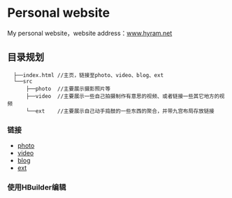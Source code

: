 # Personal website
My personal website，website address：www.hyram.net

## 目录规划
```
  ├──index.html //主页，链接至photo、video、blog、ext
  └──src
      ├──photo  //主要展示摄影照片等
      ├──video  //主要展示一些自己拍摄制作有意思的视频、或者链接一些其它地方的视频
      └──ext    //主要展示自己动手捣鼓的一些东西的聚合，并带九宫布局存放链接
```

### 链接
- [photo](http://photo.hyram.net)
- [video](http://video.hyram.net)
- [blog](http://blog.hyram.net)
- [ext](http://ext.hyram.net)

### 使用HBuilder编辑
